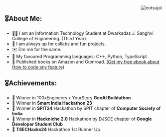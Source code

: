 <img src="https://komarev.com/ghpvc/?username=sujalchoudhari&label=Profile%20views&color=0e75b6&style=for-the-badge" alt="notsujal" align="right" />

##  🎖️About Me:
- 👨‍💻 I am an Information Technology Student at Dwarkadas J. Sanghvi College of Engineering. (Third Year)
- 🤝 I am always up for collabs and fun projects.
- ✉️ Dm me for the same.
- 🛌 My favoured Programming languages: C++, Python, TypeScript
- 📖 Published books on Amazon and Gumroad. [(Get my free ebook about How to code any feature)](https://sujalvc.gumroad.com/l/code-any-feature)

##  🎖️Achievements:
- 🥇 Winner in 100xEngineers x YourStory **GenAI Buildathon**
- 🥇 Winner in **Smart India Hackathon 23**
- 🥇 Winner in **SPIT24** Hackathon by SPIT chapter of **Computer Society of India** 
- 🥇 Winner in **Hackniche 2.0** Hackathon by DJSCE chapter of **Google Developer Student Club** 
- 🥈 **TSECHacks24** Hackathon 1st Runner Up
